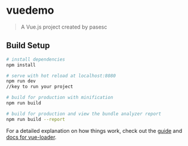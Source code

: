 # vuedemo

> A Vue.js project created by pasesc

## Build Setup

``` bash
# install dependencies
npm install

# serve with hot reload at localhost:8080
npm run dev  
//key to run your project

# build for production with minification
npm run build

# build for production and view the bundle analyzer report
npm run build --report
```

For a detailed explanation on how things work, check out the [guide](http://vuejs-templates.github.io/webpack/) and [docs for vue-loader](http://vuejs.github.io/vue-loader).
